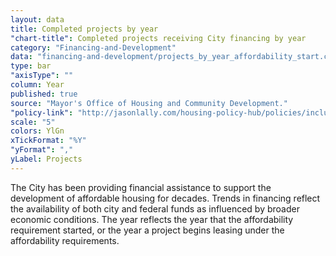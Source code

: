 ```yaml
---
layout: data
title: Completed projects by year
"chart-title": Completed projects receiving City financing by year
category: "Financing-and-Development"
data: "financing-and-development/projects_by_year_affordability_start.csv"
type: bar
"axisType": ""
column: Year
published: true
source: "Mayor's Office of Housing and Community Development."
"policy-link": "http://jasonlally.com/housing-policy-hub/policies/inclusionary-housing/"
scale: "5"
colors: YlGn
xTickFormat: "%Y"
"yFormat": ","
yLabel: Projects
---
```


The City has been providing financial assistance to support the development of affordable housing for decades. Trends in financing reflect the availability of both city and federal funds  as influenced by broader economic conditions. The year reflects the year that the affordability requirement started, or the year a project begins leasing under the affordability requirements.